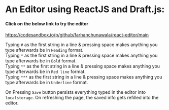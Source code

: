 # An Editor using ReactJS and Draft.js:

#### Click on the below link to try the editor
https://codesandbox.io/p/github/farhanchunawala/react-editor/main

Typing `#` as the first string in a line & pressing space makes anything you type afterwards be in `Heading` format. \
Typing `*` as the first string in a line & pressing space makes anything you type afterwards be in `Bold` format. \
Typing `**` as the first string in a line & pressing space makes anything you type afterwards be in `Red line` format. \
Typing `***` as the first string in a line & pressing space makes anything you type afterwards be in `Underline` format.

On Pressing `Save` button persists everything typed in the editor into `localstorage`. On refreshing the page, the saved info gets refilled into the editor.
